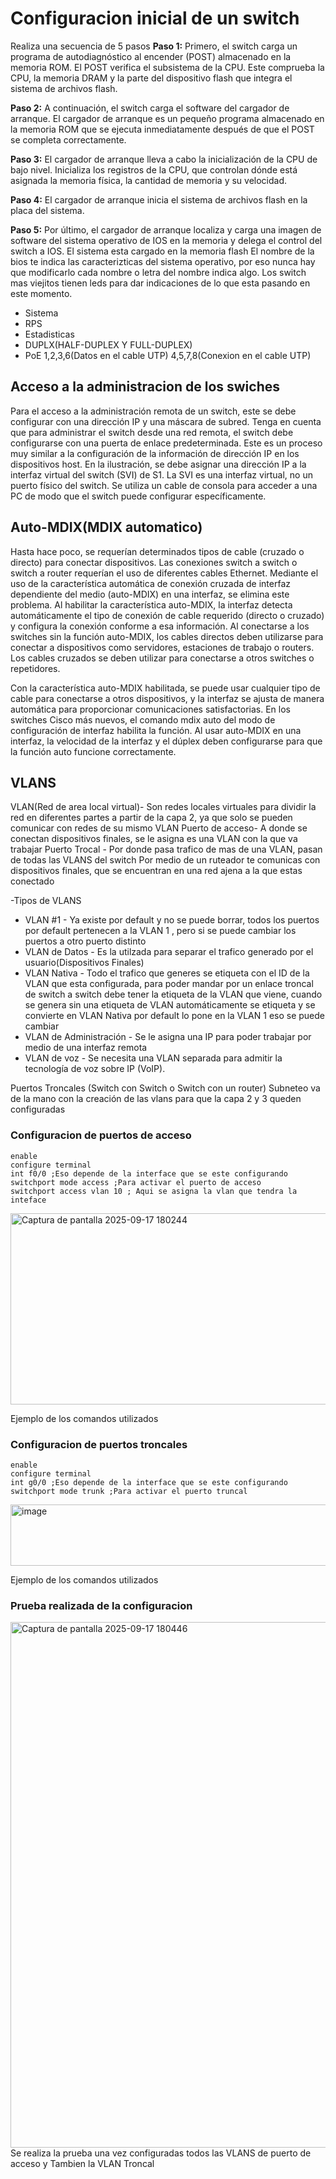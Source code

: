 # Configuracion inicial de un switch
Realiza una secuencia de 5 pasos
**Paso 1:** Primero, el switch carga un programa de autodiagnóstico al encender (POST) almacenado en la memoria ROM. El POST verifica el subsistema de la CPU. Este comprueba la CPU, la memoria DRAM y la parte del dispositivo flash que integra el sistema de archivos flash.  
  
**Paso 2:** A continuación, el switch carga el software del cargador de arranque. El cargador de arranque es un pequeño programa almacenado en la memoria ROM que se ejecuta inmediatamente después de que el POST se completa correctamente.  
  
**Paso 3:** El cargador de arranque lleva a cabo la inicialización de la CPU de bajo nivel. Inicializa los registros de la CPU, que controlan dónde está asignada la memoria física, la cantidad de memoria y su velocidad.  
 
**Paso 4:** El cargador de arranque inicia el sistema de archivos flash en la placa del sistema.  
  
**Paso 5:** Por último, el cargador de arranque localiza y carga una imagen de software del sistema operativo de IOS en la memoria y delega el control del switch a IOS.
El sistema esta cargado en la memoria flash
El nombre de la bios te indica las caracterizticas del sistema operativo, por eso nunca hay que modificarlo cada nombre o letra del nombre indica algo.
Los switch mas viejitos tienen leds para dar indicaciones de lo que esta pasando en este momento.
* Sistema
* RPS
* Estadisticas
* DUPLX(HALF-DUPLEX Y FULL-DUPLEX)
* PoE
1,2,3,6(Datos en el cable UTP)
4,5,7,8(Conexion en el cable UTP)

## Acceso a la administracion de los swiches 
Para el acceso a la administración remota de un switch, este se debe configurar con una dirección IP y una máscara de subred.
Tenga en cuenta que para administrar el switch desde una red remota, el switch debe configurarse con una puerta de enlace predeterminada. 
Este es un proceso muy similar a la configuración de la información de dirección IP en los dispositivos host. En la ilustración, se debe asignar una dirección IP a la interfaz 
virtual del switch (SVI) de S1. La SVI es una interfaz virtual, no un puerto físico del switch. Se utiliza un cable de consola para acceder a una PC de modo que el switch puede configurar específicamente.
## Auto-MDIX(MDIX automatico)
Hasta hace poco, se requerían determinados tipos de cable (cruzado o directo) para conectar dispositivos. Las conexiones switch a switch o switch a router requerían el uso de diferentes cables Ethernet. Mediante el uso de la característica automática de conexión cruzada de interfaz dependiente del medio (auto-MDIX) en una interfaz, se elimina este problema. Al habilitar la característica auto-MDIX, la interfaz detecta automáticamente el tipo de conexión de cable requerido (directo o cruzado) y configura la conexión conforme a esa información. Al conectarse a los switches sin la función auto-MDIX, los cables directos deben utilizarse para conectar a dispositivos como servidores, estaciones de trabajo o routers. Los cables cruzados se deben utilizar para conectarse a otros switches o repetidores.

Con la característica auto-MDIX habilitada, se puede usar cualquier tipo de cable para conectarse a otros dispositivos, y la interfaz se ajusta de manera automática para proporcionar comunicaciones satisfactorias. En los switches Cisco más nuevos, el comando mdix auto del modo de configuración de interfaz habilita la función. Al usar auto-MDIX en una interfaz, la velocidad de la interfaz y el dúplex deben configurarse para que la función auto funcione correctamente.

## VLANS
VLAN(Red de area local virtual)- Son redes locales virtuales para dividir la red en diferentes partes a partir de la capa 2, ya que solo se pueden comunicar con redes de su mismo VLAN
Puerto de acceso- A donde se conectan dispositivos finales, se le asigna es una VLAN con la que va trabajar
Puerto Trocal - Por donde pasa trafico de mas de una VLAN, pasan de todas las VLANS del switch
Por medio de un ruteador te comunicas con dispositivos finales, que se encuentran en una red ajena a la que estas conectado

-Tipos de VLANS
* VLAN #1 - Ya existe por default y no se puede borrar, todos los puertos por default pertenecen a la VLAN 1 , pero si se puede  cambiar los puertos a otro puerto distinto
* VLAN de Datos - Es la utilzada para separar el trafico generado por el usuario(Dispositivos Finales)
* VLAN Nativa - Todo el trafico que generes se etiqueta con el ID de la VLAN que esta configurada, para poder mandar por un enlace troncal de switch a switch debe tener la etiqueta de la VLAN que viene, cuando se genera sin una etiqueta de VLAN automáticamente se etiqueta y se convierte en VLAN Nativa por default lo pone en la VLAN 1 eso se puede cambiar
* VLAN de Administración - Se le asigna una IP para poder trabajar por medio de una interfaz remota 
* VLAN de voz - Se necesita una VLAN separada para admitir la tecnología de voz sobre IP (VoIP).

Puertos Troncales (Switch con Switch o Switch con un router)
Subneteo va de la mano con la creación de las vlans para que la capa 2 y 3 queden configuradas

### Configuracion de puertos de acceso 
```
enable
configure terminal
int f0/0 ;Eso depende de la interface que se este configurando
switchport mode access ;Para activar el puerto de acceso
switchport access vlan 10 ; Aqui se asigna la vlan que tendra la inteface
```
<img width="581" height="306" alt="Captura de pantalla 2025-09-17 180244" src="https://github.com/user-attachments/assets/85f0115f-8779-43f1-89f7-a51122aeb776" />

Ejemplo de los comandos utilizados

### Configuracion de puertos troncales
```
enable
configure terminal
int g0/0 ;Eso depende de la interface que se este configurando
switchport mode trunk ;Para activar el puerto truncal
```

<img width="515" height="98" alt="image" src="https://github.com/user-attachments/assets/3efacb46-3275-4382-b660-3a319b71b515" />

Ejemplo de los comandos utilizados


### Prueba realizada de la configuracion
<img width="1916" height="841" alt="Captura de pantalla 2025-09-17 180446" src="https://github.com/user-attachments/assets/9638c1ff-5eb1-4471-b882-f2f68e672142" />
Se realiza la prueba una vez configuradas todos las VLANS de puerto de acceso y Tambien la VLAN Troncal

